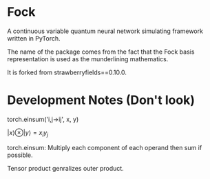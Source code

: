 # Fock

A continuous variable quantum neural network simulating framework written in PyTorch. 

The name of the package comes from the fact that the Fock basis representation is used as the  munderlining mathematics.

It is forked from strawberryfields==0.10.0.



# Development Notes (Don't look)

torch.einsum('i,j->ij', x, y)

$|x\rangle \otimes |y \rangle = x_i y_j$ 

torch.einsum: Multiply each component of each operand then sum if possible.

Tensor product genralizes outer product.




